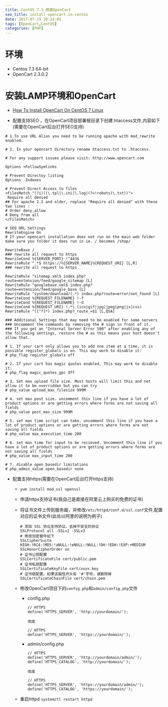 ```yaml
---
title: CentOS 7.3 搭建OpenCart
seo_title: install-opencart-in-centos
date: 2017-07-19 20:24:01
tags: [OpenCart,CentOS]
categories: [PHP]
---
```


# 环境
- Centos 7.3 64-bit
- OpenCart 2.3.0.2

# 安装LAMP环境和OpenCart
- [How To Install OpenCart On CentOS 7 Linux](http://www.unixmen.com/install-opencart-centos-7-linux/)

- 配置支持SEO ，在OpenCart项目部署根目录下创建.htaccess文件,内容如下(需要在OpenCart后台打开SEO支持)
 <!-- more -->
  ```
  # 1.To use URL Alias you need to be running apache with mod_rewrite enabled.

  # 2. In your opencart directory rename htaccess.txt to .htaccess.

  # For any support issues please visit: http://www.opencart.com

  Options +FollowSymlinks

  # Prevent Directoy listing
  Options -Indexes

  # Prevent Direct Access to files
  <FilesMatch "(?i)((\.tpl|\.ini|\.log|(?<!robots)\.txt))">
   Require all denied
  ## For apache 2.2 and older, replace "Require all denied" with these two lines :
  # Order deny,allow
  # Deny from all
  </FilesMatch>

  # SEO URL Settings
  RewriteEngine On
  # If your opencart installation does not run on the main web folder make sure you folder it does run in ie. / becomes /shop/

  RewriteBase /
  ### rewrite all request to https
  RewriteCond %{SERVER_PORT} !^443$
  RewriteRule ^.*$ https://%{SERVER_NAME}%{REQUEST_URI} [L,R]
  ### rewrite all request to https

  RewriteRule ^sitemap.xml$ index.php?route=extension/feed/google_sitemap [L]
  RewriteRule ^googlebase.xml$ index.php?route=extension/feed/google_base [L]
  RewriteRule ^system/download/(.*) index.php?route=error/not_found [L]
  RewriteCond %{REQUEST_FILENAME} !-f
  RewriteCond %{REQUEST_FILENAME} !-d
  RewriteCond %{REQUEST_URI} !.*\.(ico|gif|jpg|jpeg|png|js|css)
  RewriteRule ^([^?]*) index.php?_route_=$1 [L,QSA]

  ### Additional Settings that may need to be enabled for some servers
  ### Uncomment the commands by removing the # sign in front of it.
  ### If you get an "Internal Server Error 500" after enabling any of the following settings, restore the # as this means your host doesn't allow that.

  # 1. If your cart only allows you to add one item at a time, it is possible register_globals is on. This may work to disable it:
  # php_flag register_globals off

  # 2. If your cart has magic quotes enabled, This may work to disable it:
  # php_flag magic_quotes_gpc Off

  # 3. Set max upload file size. Most hosts will limit this and not allow it to be overridden but you can try
  # php_value upload_max_filesize 999M

  # 4. set max post size. uncomment this line if you have a lot of product options or are getting errors where forms are not saving all fields
  # php_value post_max_size 999M

  # 5. set max time script can take. uncomment this line if you have a lot of product options or are getting errors where forms are not saving all fields
  # php_value max_execution_time 200

  # 6. set max time for input to be recieved. Uncomment this line if you have a lot of product options or are getting errors where forms are not saving all fields
  # php_value max_input_time 200

  # 7. disable open_basedir limitations
  # php_admin_value open_basedir none
  ```

- 配置支持https(需要在OpenCart后台打开https支持)

  - `yum install mod_ssl openssl`
  - 申请https支持证书(我自己是直接在阿里云上购买的免费的证书)
  - 将证书文件上传到服务器，并修改`/etc/httpd/conf.d/ssl.conf`文件,配置对应的证书文件(此处以阿里的说明为例子)
    ```
    # 添加 SSL 协议支持协议，去掉不安全的协议
    SSLProtocol all -SSLv2 -SSLv3
    # 修改加密套件如下
    SSLCipherSuite HIGH:!RC4:!MD5:!aNULL:!eNULL:!NULL:!DH:!EDH:!EXP:+MEDIUM
    SSLHonorCipherOrder on
    # 证书公钥配置
    SSLCertificateFile cert/public.pem
    # 证书私钥配置
    SSLCertificateKeyFile cert/xxxx.key
    # 证书链配置，如果该属性开头有 '#'字符，请删除掉
    SSLCertificateChainFile cert/chain.pem
    ```
  - 修改OpenCart项目下的`config.php`和`admin/config.php`文件

    - config.php
      ```
      // HTTPS
      define('HTTPS_SERVER', 'http://yourdomain/');

      改成

      // HTTPS
      define('HTTPS_SERVER', 'https://yourdomain/');

      ```

    - admin/config.php
      ```
      // HTTPS
      define('HTTPS_SERVER', 'http://yourdomain/admin/');
      define('HTTPS_CATALOG', 'http://yourdomain/');

      改成

      // HTTPS
      define('HTTPS_SERVER', 'https://yourdomain/admin/');
      define('HTTPS_CATALOG', 'https://yourdomain/');

      ```
   - 重启httpd `systemctl restart httpd`

